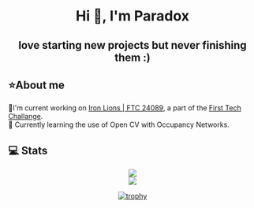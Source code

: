 <div align="center">
  
# Hi 👋, I'm Paradox 



## love starting new projects but never finishing them :) 

<div align="left">

## ⭐About me 

🔭I'm current working on [Iron Lions | FTC 24089](https://github.com/Marlstar/FTC24089), a part of the [First Tech Challange](https://www.firstinspires.org/robotics/ftc). <br>
🌱 Currently learning the use of Open CV with Occupancy Networks. 

## 💻 Stats 

<div align="center">
  <picture>
    <source
      srcset="https://github-readme-stats.vercel.app/api?username=paradoxiscoding&show_icons=true&theme=dark"
      media="(prefers-color-scheme: dark)"
    />
    <source
      srcset="https://github-readme-stats.vercel.app/api?username=paradoxiscoding&show_icons=true"
      media="(prefers-color-scheme: light), (prefers-color-scheme: dark)"
    />
    <img src="https://github-readme-stats.vercel.app/api?username=paradoxiscoding&show_icons=true" />
  </picture>
  <br/>
  <a href="https://github.com/anuraghazra/github-readme-stats">
    <img src="https://github-readme-stats.vercel.app/api/top-langs/?username=paradoxiscoding" />
  </a>
</div>

<div align="center">


[![trophy](https://github-profile-trophy.vercel.app/?username=paradoxiscoding&row=1)](https://github.com/ryo-ma/github-profile-trophy)

